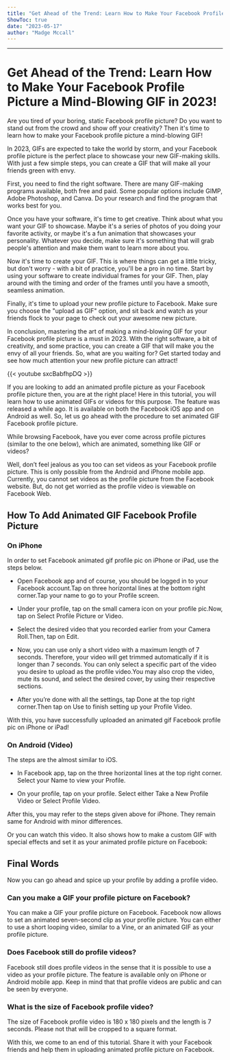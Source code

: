 ```yaml
---
title: "Get Ahead of the Trend: Learn How to Make Your Facebook Profile Picture a Mind-Blowing GIF in 2023!"
ShowToc: true 
date: "2023-05-17"
author: "Madge Mccall"
---
```

*****
# Get Ahead of the Trend: Learn How to Make Your Facebook Profile Picture a Mind-Blowing GIF in 2023!

Are you tired of your boring, static Facebook profile picture? Do you want to stand out from the crowd and show off your creativity? Then it's time to learn how to make your Facebook profile picture a mind-blowing GIF!

In 2023, GIFs are expected to take the world by storm, and your Facebook profile picture is the perfect place to showcase your new GIF-making skills. With just a few simple steps, you can create a GIF that will make all your friends green with envy.

First, you need to find the right software. There are many GIF-making programs available, both free and paid. Some popular options include GIMP, Adobe Photoshop, and Canva. Do your research and find the program that works best for you.

Once you have your software, it's time to get creative. Think about what you want your GIF to showcase. Maybe it's a series of photos of you doing your favorite activity, or maybe it's a fun animation that showcases your personality. Whatever you decide, make sure it's something that will grab people's attention and make them want to learn more about you.

Now it's time to create your GIF. This is where things can get a little tricky, but don't worry - with a bit of practice, you'll be a pro in no time. Start by using your software to create individual frames for your GIF. Then, play around with the timing and order of the frames until you have a smooth, seamless animation.

Finally, it's time to upload your new profile picture to Facebook. Make sure you choose the "upload as GIF" option, and sit back and watch as your friends flock to your page to check out your awesome new picture.

In conclusion, mastering the art of making a mind-blowing GIF for your Facebook profile picture is a must in 2023. With the right software, a bit of creativity, and some practice, you can create a GIF that will make you the envy of all your friends. So, what are you waiting for? Get started today and see how much attention your new profile picture can attract!

{{< youtube sxcBabfhpDQ >}} 



If you are looking to add an animated profile picture as your Facebook profile picture then, you are at the right place! Here in this tutorial, you will learn how to use animated GIFs or videos for this purpose. The feature was released a while ago. It is available on both the Facebook iOS app and on Android as well. So, let us go ahead with the procedure to set animated GIF Facebook profile picture.
 
While browsing Facebook, have you ever come across profile pictures (similar to the one below), which are animated, something like GIF or videos?
 
Well, don’t feel jealous as you too can set videos as your Facebook profile picture. This is only possible from the Android and iPhone mobile app. Currently, you cannot set videos as the profile picture from the Facebook website. But, do not get worried as the profile video is viewable on Facebook Web.
 
## How To Add Animated GIF Facebook Profile Picture
 
### On iPhone
 
In order to set Facebook animated gif profile pic on iPhone or iPad, use the steps below.
 
- Open Facebook app and of course, you should be logged in to your Facebook account.Tap on three horizontal lines at the bottom right corner.Tap your name to go to your Profile screen.

 
- Under your profile, tap on the small camera icon on your profile pic.Now, tap on Select Profile Picture or Video.

 
- Select the desired video that you recorded earlier from your Camera Roll.Then, tap on Edit.

 
- Now, you can use only a short video with a maximum length of 7 seconds. Therefore, your video will get trimmed automatically if it is longer than 7 seconds. You can only select a specific part of the video you desire to upload as the profile video.You may also crop the video, mute its sound, and select the desired cover, by using their respective sections.

 
- After you’re done with all the settings, tap Done at the top right corner.Then tap on Use to finish setting up your Profile Video.

 
With this, you have successfully uploaded an animated gif Facebook profile pic on iPhone or iPad!
 
### On Android (Video)
 
The steps are the almost similar to iOS.
 
- In Facebook app, tap on the three horizontal lines at the top right corner. Select your Name to view your Profile.

 
- On your profile, tap on your profile. Select either Take a New Profile Video or Select Profile Video.

 
After this, you may refer to the steps given above for iPhone. They remain same for Android with minor differences.
 
Or you can watch this video. It also shows how to make a custom GIF with special effects and set it as your animated profile picture on Facebook:
 
## Final Words
 
Now you can go ahead and spice up your profile by adding a profile video.
 
### Can you make a GIF your profile picture on Facebook?
 
You can make a GIF your profile picture on Facebook. Facebook now allows to set an animated seven-second clip as your profile picture. You can either to use a short looping video, similar to a Vine, or an animated GIF as your profile picture.
 
### Does Facebook still do profile videos?
 
Facebook still does profile videos in the sense that it is possible to use a video as your profile picture. The feature is available only on iPhone or Android mobile app. Keep in mind that that profile videos are public and can be seen by everyone.
 
### What is the size of Facebook profile video?
 
The size of Facebook profile video is 180 x 180 pixels and the length is 7 seconds. Please not that will be cropped to a square format.
 
With this, we come to an end of this tutorial. Share it with your Facebook friends and help them in uploading animated profile picture on Facebook.





